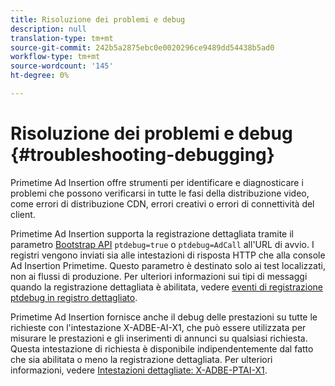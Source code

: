 ```yaml
---
title: Risoluzione dei problemi e debug
description: null
translation-type: tm+mt
source-git-commit: 242b5a2875ebc0e0020296ce9489dd54438b5ad0
workflow-type: tm+mt
source-wordcount: '145'
ht-degree: 0%

---
```



# Risoluzione dei problemi e debug {#troubleshooting-debugging}

Primetime  Ad Insertion offre strumenti per identificare e diagnosticare i problemi che possono verificarsi in tutte le fasi della distribuzione video, come errori di distribuzione CDN, errori creativi o errori di connettività del client.

Primetime  Ad Insertion supporta la registrazione dettagliata tramite il parametro [Bootstrap API](/help/primetime-ad-insertion/technical-reference/bootstrap-api.md) `ptdebug=true` o `ptdebug=AdCall` all&#39;URL di avvio. I registri vengono inviati sia alle intestazioni di risposta HTTP che alla console Ad Insertion  Primetime. Questo parametro è destinato solo ai test localizzati, non ai flussi di produzione. Per ulteriori informazioni sui tipi di messaggi quando la registrazione dettagliata è abilitata, vedere [eventi di registrazione ptdebug in registro dettagliato](verbose-logging.md#ptdebug-logging-events).

Primetime  Ad Insertion fornisce anche il debug delle prestazioni su tutte le richieste con l&#39;intestazione X-ADBE-AI-X1, che può essere utilizzata per misurare le prestazioni e gli inserimenti di annunci su qualsiasi richiesta. Questa intestazione di richiesta è disponibile indipendentemente dal fatto che sia abilitata o meno la registrazione dettagliata. Per ulteriori informazioni, vedere [Intestazioni dettagliate: X-ADBE-PTAI-X1](debugging-headers.md).
